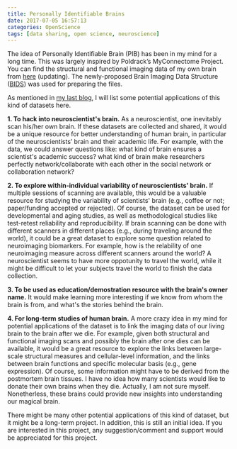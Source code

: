 ```yaml
---
title: Personally Identifiable Brains
date: 2017-07-05 16:57:13
categories: OpenScience
tags: [data sharing, open science, neuroscience]
---
```

The idea of Personally Identifiable Brain (PIB) has been in my mind for a long time. This was largely inspired by Poldrack’s MyConnectome Project. You can find the structural and functional imaging data of my own brain from [here](https://figshare.com/articles/Structural_and_functional_MRI_brain_scans_of_a_single_subject/5131771/1) (updating). The newly-proposed Brain Imaging Data Structure ([BIDS](http://bids.neuroimaging.io/)) was used for preparing the files.

As mentioned in [my last blog](http://conxz.net/2017/06/20/personally-identifiable-brain/), I will list some potential applications of this kind of datasets here. 

**1. To hack into neuroscientist's brain.** As a neuroscientist, one inevitably scan his/her own brain. If these datasets are collected and shared, it would be a unique resource for better understanding of human brain, in particular of the neuroscientists’ brain and their academic life. For example, with the data, we could answer questions like: what kind of brain ensures a scientist's academic success? what kind of brain make researchers perfectly network/collaborate with each other in the social network or collaboration network? 

**2. To explore within-individual variability of neuroscientists' brain.** If multiple sessions of scanning are available, this would be a valuable resource for studying the variability of scientists' brain (e.g., coffee or not; paper/funding accepted or rejected). Of course, the dataset can be used for developmental and aging studies, as well as methodological studies like test-retest reliability and reproducibility. If brain scanning can be done with different scanners in different places (e.g., during traveling around the world), it could be a great dataset to explore some question related to neuroimaging biomarkers. For example, how is the relability of one neuroimaging measure across different scanners around the world? A neuroscientist seems to have more oppotunity to travel the world, while it might be difficult to let your subjects travel the world to finish the data collection. 

**3. To be used as education/demostration resource with the brain's owner name.** It would make learning more interesting if we know from whom the brain is from, and what's the stories behind the brain. 

**4. For long-term studies of human brain.** A more crazy idea in my mind for potential applications of the dataset is to link the imaging data of our living brain to the brain after we die. For example, given both structural and functional imaging scans and possibly the brain after one dies can be available, it would be a great resource to explore the links between large-scale structural measures and cellular-level information, and the links between brain functions and specific molecular basis (e.g., gene expression). Of course, some information might have to be derived from the postmortem brain tissues. I have no idea how many scientists would like to donate their own brains when they die. Actually, I am not sure myself. Nonetherless, these brains could provide new insights into understanding our magical brain. 

There might be many other potential applications of this kind of dataset, but it might be a long-term project. In addition, this is still an initial idea.  If you are interested in this project, any suggestion/comment and support would be appreciated for this project.